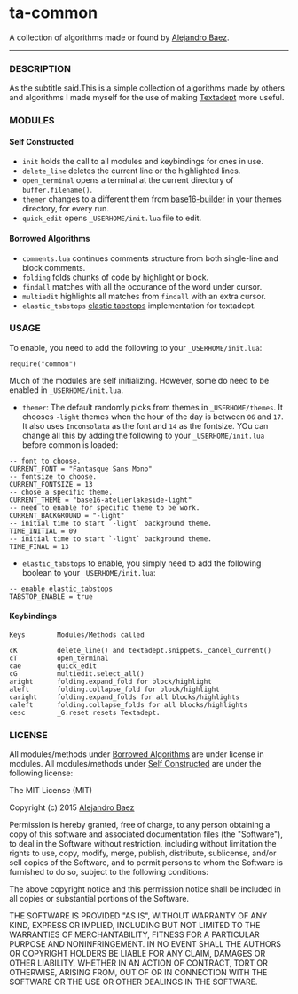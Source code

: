 # ta-common
A collection of algorithms made or found by [Alejandro Baez](https://twitter.com/a_baez).

---

### DESCRIPTION
As the subtitle said.This is a simple collection of algorithms made by others
and algorithms I made myself for the use of making [Textadept](http://foicica.com/textadept)
more useful.

### MODULES
#### Self Constructed
* `init`  holds the call to all modules and keybindings for ones in use.
* `delete_line` deletes the current line or the highlighted lines.
* `open_terminal` opens a terminal at the current directory of
`buffer.filename()`.
* `themer` changes to a different them from [base16-builder](https://github.com/chriskempson/base16-builder)
in your themes directory, for every run.
* `quick_edit` opens `_USERHOME/init.lua` file to edit.

#### Borrowed Algorithms
* `comments.lua` continues comments structure from both single-line and block
comments.
* `folding` folds chunks of code by highlight or block.
* `findall` matches with all the occurance of the word under cursor.
* `multiedit` highlights all matches from `findall` with an extra cursor.
* `elastic_tabstops` [elastic tabstops](http://nickgravgaard.com/elastic-tabstops/)
implementation for textadept.

### USAGE
To enable, you need to add the following to your `_USERHOME/init.lua`:

```
require("common")
```

Much of the modules are self initializing. However, some do need to be enabled
in `_USERHOME/init.lua`.

* `themer`: The default randomly picks from themes in `_USERHOME/themes`. It
chooses `-light` themes when the hour of the day is between `06` and `17`.
It also uses `Inconsolata` as the font and `14` as the fontsize. YOu can change
all this by adding the following to your `_USERHOME/init.lua` before common is
loaded:

```
-- font to choose.
CURRENT_FONT = "Fantasque Sans Mono"
-- fontsize to choose.
CURRENT_FONTSIZE = 13
-- chose a specific theme.
CURRENT_THEME = "base16-atelierlakeside-light"
-- need to enable for specific theme to be work.
CURRENT_BACKGROUND = "-light"
-- initial time to start `-light` background theme.
TIME_INITIAL = 09
-- initial time to start `-light` background theme.
TIME_FINAL = 13
```
* `elastic_tabstops` to enable, you simply need to add the following boolean to
your `_USERHOME/init.lua`:

```
-- enable elastic_tabstops
TABSTOP_ENABLE = true
```

#### Keybindings

    Keys        Modules/Methods called

    cK          delete_line() and textadept.snippets._cancel_current()
    cT          open_terminal
    cae         quick_edit
    cG          multiedit.select_all()
    aright      folding.expand_fold for block/highlight
    aleft       folding.collapse_fold for block/highlight
    caright     folding.expand_folds for all blocks/highlights
    caleft      folding.collapse_folds for all blocks/highlights
    cesc        _G.reset resets Textadept.

### LICENSE
All modules/methods under [Borrowed Algorithms](#Borrowed.Algorithms) are under
license in modules.
All modules/methods under [Self Constructed](#Self.Constructed) are under the
following license:

The MIT License (MIT)

Copyright (c) 2015 [Alejandro Baez](https://twitter.com/a_baez)

Permission is hereby granted, free of charge, to any person obtaining a copy
of this software and associated documentation files (the "Software"), to deal
in the Software without restriction, including without limitation the rights
to use, copy, modify, merge, publish, distribute, sublicense, and/or sell
copies of the Software, and to permit persons to whom the Software is
furnished to do so, subject to the following conditions:

The above copyright notice and this permission notice shall be included in
all copies or substantial portions of the Software.

THE SOFTWARE IS PROVIDED "AS IS", WITHOUT WARRANTY OF ANY KIND, EXPRESS OR
IMPLIED, INCLUDING BUT NOT LIMITED TO THE WARRANTIES OF MERCHANTABILITY,
FITNESS FOR A PARTICULAR PURPOSE AND NONINFRINGEMENT. IN NO EVENT SHALL THE
AUTHORS OR COPYRIGHT HOLDERS BE LIABLE FOR ANY CLAIM, DAMAGES OR OTHER
LIABILITY, WHETHER IN AN ACTION OF CONTRACT, TORT OR OTHERWISE, ARISING FROM,
OUT OF OR IN CONNECTION WITH THE SOFTWARE OR THE USE OR OTHER DEALINGS IN
THE SOFTWARE.

